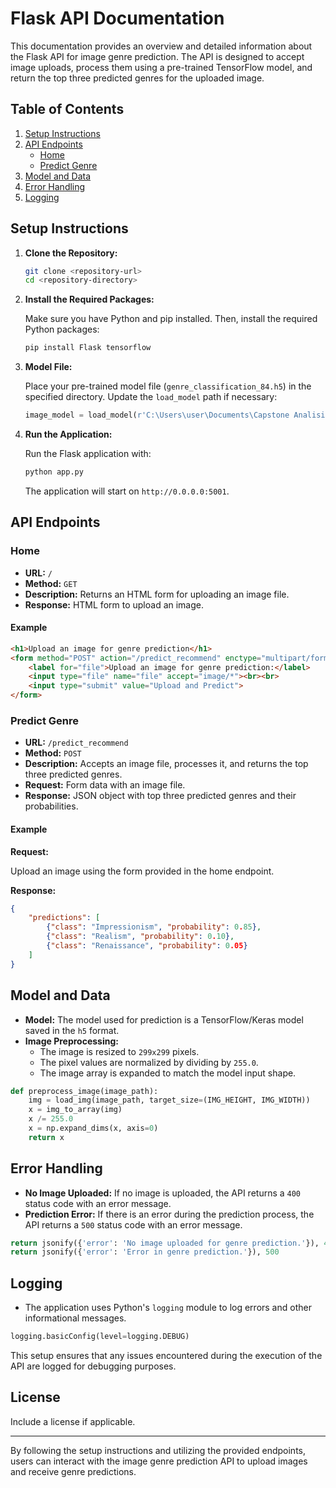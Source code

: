 # Flask API Documentation

This documentation provides an overview and detailed information about the Flask API for image genre prediction. The API is designed to accept image uploads, process them using a pre-trained TensorFlow model, and return the top three predicted genres for the uploaded image.

## Table of Contents

1. [Setup Instructions](#setup-instructions)
2. [API Endpoints](#api-endpoints)
    - [Home](#home)
    - [Predict Genre](#predict-genre)
3. [Model and Data](#model-and-data)
4. [Error Handling](#error-handling)
5. [Logging](#logging)

## Setup Instructions

1. **Clone the Repository:**

    ```sh
    git clone <repository-url>
    cd <repository-directory>
    ```

2. **Install the Required Packages:**

    Make sure you have Python and pip installed. Then, install the required Python packages:

    ```sh
    pip install Flask tensorflow
    ```

3. **Model File:**

    Place your pre-trained model file (`genre_classification_84.h5`) in the specified directory. Update the `load_model` path if necessary:

    ```python
    image_model = load_model(r'C:\Users\user\Documents\Capstone Analisis Sentimen\genre_classification_84.h5')
    ```

4. **Run the Application:**

    Run the Flask application with:

    ```sh
    python app.py
    ```

    The application will start on `http://0.0.0.0:5001`.

## API Endpoints

### Home

- **URL:** `/`
- **Method:** `GET`
- **Description:** Returns an HTML form for uploading an image file.
- **Response:** HTML form to upload an image.

#### Example

```html
<h1>Upload an image for genre prediction</h1>
<form method="POST" action="/predict_recommend" enctype="multipart/form-data">
    <label for="file">Upload an image for genre prediction:</label>
    <input type="file" name="file" accept="image/*"><br><br>
    <input type="submit" value="Upload and Predict">
</form>
```

### Predict Genre

- **URL:** `/predict_recommend`
- **Method:** `POST`
- **Description:** Accepts an image file, processes it, and returns the top three predicted genres.
- **Request:** Form data with an image file.
- **Response:** JSON object with top three predicted genres and their probabilities.

#### Example

**Request:**

Upload an image using the form provided in the home endpoint.

**Response:**

```json
{
    "predictions": [
        {"class": "Impressionism", "probability": 0.85},
        {"class": "Realism", "probability": 0.10},
        {"class": "Renaissance", "probability": 0.05}
    ]
}
```

## Model and Data

- **Model:** The model used for prediction is a TensorFlow/Keras model saved in the `h5` format.
- **Image Preprocessing:**
    - The image is resized to `299x299` pixels.
    - The pixel values are normalized by dividing by `255.0`.
    - The image array is expanded to match the model input shape.

```python
def preprocess_image(image_path):
    img = load_img(image_path, target_size=(IMG_HEIGHT, IMG_WIDTH))
    x = img_to_array(img)
    x /= 255.0
    x = np.expand_dims(x, axis=0)
    return x
```

## Error Handling

- **No Image Uploaded:** If no image is uploaded, the API returns a `400` status code with an error message.
- **Prediction Error:** If there is an error during the prediction process, the API returns a `500` status code with an error message.

```python
return jsonify({'error': 'No image uploaded for genre prediction.'}), 400
return jsonify({'error': 'Error in genre prediction.'}), 500
```

## Logging

- The application uses Python's `logging` module to log errors and other informational messages.

```python
logging.basicConfig(level=logging.DEBUG)
```

This setup ensures that any issues encountered during the execution of the API are logged for debugging purposes.

## License

Include a license if applicable.

---

By following the setup instructions and utilizing the provided endpoints, users can interact with the image genre prediction API to upload images and receive genre predictions.
